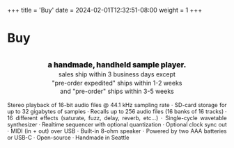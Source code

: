 +++
title = 'Buy'
date = 2024-02-01T12:32:51-08:00
weight = 1
+++

# Buy



<div >
<div id='product-component-1714659090867' class="product"></div>
</div>
<div style="line-height: 1.4;">
<p style="text-align:center; font-weight:900; margin-bottom:0; margin-top:2em; font-size:1.2em;">a handmade, handheld
sample player.</p>
<p style="text-align:center; margin-top:0;font-size:1em;">
sales ship within 3 business days except
<br>
"pre-order expedited" ships
within 1-2 weeks <br>
and "pre-order" ships within 3-5 weeks</p>
</div>


<p style="font-size:0.9em; text-align:justify;">Stereo playback of 16-bit audio files @ 44.1 kHz sampling rate · SD-card storage for up to 32 gigabytes of samples · Recalls up to 256 audio files (16 banks of 16 tracks) · 16 different effects (saturate, fuzz, delay, reverb, etc…) · Single-cycle wavetable synthesizer · Realtime sequencer with optional quantization · Optional clock sync out · MIDI (in + out) over USB · Built-in 8-ohm speaker · Powered by two AAA batteries or USB-C · Open-source · Handmade in Seattle</p>


